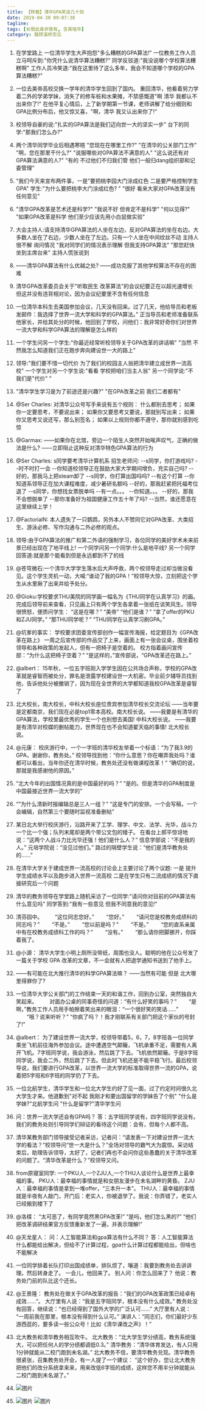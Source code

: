 ```yaml
---
title: 【转载】清华GPA笑话几十则
date: 2019-04-30 09:07:38
tagline: 
tags: [长恨此身非我有, 含英咀华]
category: 路转溪桥忽见
---
```

1. 在学堂路上 一位清华学生大声抱怨"多么糟糕的GPA算法!"
一位教务工作人员立马呵斥到:"你凭什么说清华算法糟糕?"
同学反驳道:"我没说哪个学校算法糟糕啊"
工作人员冷笑道:"我在这里待了这么多年，我会不知道哪个学校的GPA算法糟糕?"

1. 一位去美帝高校交换一学年的清华学生回到了国内。
重回清华，他看着努力学着二外的学弟学妹，消失了的修车桩和水果摊，不禁感慨道"啊 清华 我都认不出来你了!"
在他平复心情后，上了新学期第一节课，老师讲解了给分细则和GPA比例分布后，他又惊又喜，"啊，清华 我又认出来你了!"

2. 校领导自豪的说:"扎实的GPA算法是我们迈向世一大的坚实一步"
台下的同学:"那我们怎么办?"

3.  两个清华同学毕业后相遇寒暄
"您现在在哪里工作?"
"在清华的公关部门工作"
"啊，您在那里干什么?"
"说服哪些对GPA算法不满意的人"
"这么说还有对GPA算法满意的人?"
"有的 不过他们不归我们管 他们一般归dang组织部和记委管理"

4. "我们今天来宣布两件事，一是”要把桃李园大门涂成红色 二是要严格控制学生GPA"
学生:"为什么要把桃李大门涂成红色? "
"很好 看来大家对GPA改革没有任何意见"

5. "清华GPA改革是艺术还是科学?"
"我说不好 但肯定不是科学"
"何以见得?"
"如果GPA改革是科学 他们至少应该先用小白鼠做实验"

6. 大会主持人:请支持清华GPA算法的人坐在左边，反对GPA算法的坐在右边。大多数人坐在了右边，少数人坐在了左边。只有一个人坐在中间纹丝不动
主持人很不解 询问情况
"我对同学们的情况表示理解 但我支持GPA算法"
"那您赶快坐到主席台来" 主持人慌张说到

7. ——清华GPA算法有什么优越之处?
——成功克服了其他学校算法不存在的困难

8. 清华GPA改革委员会关于"听取民生 改革算法"的会议纪要正在以超光速增长 但这并没有违背相对论，因为会议纪要里不含有任何信息

9. 一位清华本科生去美国参加会议，几天没有回来。过了几天，他给导员和老板发邮件：我选择了世界一流大学和科学的GPA算法。”
正当导员和老师准备联系他家长，并给其处分的时候，他回到了学校，问他们：我非常好奇你们对世界一流大学和科学GPA算法的理解是怎么样的

10. 一个学生问另一个学生:"你最近经常听校领导关于GPA改革的讲话嘛"
"当然 不然我怎么知道我们正在跑步奔向建设世一大的路上"

11. 领导:"我们要不惜一切代价 为了我们的校园主人翁把清华建立成世界一流高校"
一个学生对另一个学生说:"看看 学校把咱们当主人翁"
另一个同学说:"不 我们是"代价" "

12. "清华学生学习是为了前途还是兴趣?"
"在GPA改革之前 我们二者都有"

13. @Ser Charles:
对清华公众号写手来说有五个规则：
什么都别去思考；
如果你一定要思考，不要说出来；
如果你又要思考又要说，那就别写出来；
如果你又思考又说还写，那么别签名；
如果以上规则你都不遵守，那你就别感到吃惊

16. @Garmax:
——如果你在北馆，旁边一个陌生人突然开始唉声叹气，正确的做法是什么?
——立即阻止这种反对清华特色GPA算法的行为

17. @Ser Charles:
s同学要考清华计算机系
招生老师问:
--s同学，你打游戏吗?
--时不时打一会
--你知道校领导正在鼓励大家大学期间增负，充实自己吗?
--好的，那我马上把steam卸了
--s同学，你打算出国吗吗?
--有这个打算
--你知道系领导正在加大课程难度，减少暑研名额吗
--好的，那我赶紧把托福考位退了
--s同学，你想找女票脱单吗
--有一点。。。
--你知道。。。
--好的，那我不会想脱单了
--那你准备好为祖国健康工作五十年了吗?
--当然，谁还愿意在这里继续上学！

18. @FactorialN:
本人遗失了一只鹦鹉，另外本人不赞同它对GPA改革、大类招生、游泳必修、写作沟通与二外必修的观点。

19. 领导:由于GPA算法的推广和第二外语的强制学习，各位同学的美好学术未来前景已经出现在了地平线上!
一个同学问另一个同学:什么是地平线?
另一个同学回答道:就是那个能看到但是永远都到不了的线

20. @苍穹微石:一个清华大学学生落水后大声呼救，两个校领导走过却当做没看见。这个学生灵机一动，大喊:“谁动了我的GPA！”校领导大惊，立刻把这个学生从水里揪了出来并给予处分。

21. @Gioku:学校要求THU美院的同学画一幅名为《THU同学在认真学习》的画。完成后领导前来查看，只见画上只有两个学生各拿着一张纸在谈笑风生。领导很愤怒，便质问学生：
“这是在哪？”
“美帝”
“他们是谁？”
“拿了offer的PKU和ZJU同学。”
“那THU同学呢？”
“THU同学在认真学习刷GPA。”

22. @坑爹的事实：
学校要求团委宣传部创作一幅宣传海报，给定题目为《GPA改革在路上》
一周之后宣传部的作品交了上来，画面上有一张会议桌，围坐着校领导和各种政策的发起人，但有一把椅子是空着的。
校方指着画问宣传部：“为什么这把椅子空着？”
“是这样的，”宣传部说，“GPA改革还在路上。”

23. @albert：
15年秋，一位五字班刚入学学生因在公共场合声称，学校的GPA改革就是睿智而被处分，罪名是泄露学校建设世一大机密。毕业前夕辅导员找到他，告诉他处分被撤销了，因为现在全世界的大学都知道我校GPA改革是睿智了

24. 北大校长，南大校长，中科大校长座位贵宾参加清华校长交流论坛
——当年要是定都南京，我们现在必是top1零本高校。南大校长说。
——我要是有清华的GPA算法，学校里最优秀的学生一个也别想去美国! 中科大校长说。
——我要是有清华对校媒的删帖能力，世界现在也不会知道翟天临的事情! 北大校长说。

25. @元康：
校庆游行中，一个一字班的清华校友举着一个标语：“为了我3.9的GPA，谢谢你，教务处。”
校领导找到他：“你什么意思？你在嘲弄我处吗？谁都可以看出，当年你还在清华时候，教务处还没有做课程改革！”
“确切的说，那就是我感谢他的原因。”

26. “北大今年的出国情况真的是中国最好的吗？”
“是的。但是清华的GPA制度是中国最接近世界一流大学的”

27. “”为什么清新时报编辑总是三人一组？”
“这是专门的安排。一个会写稿，一个会编辑，自然第三个要随时监视准备删帖”

28. 某日北大举行校庆游行，沿路开来了工学、理学、中文、法学、光华，战斗力一个比一个强；队列末尾却是两个带公文包的矮子。
在看台上郝平惊讶地说：“这两个人战斗力比光华还强！他们是什么人？”
信息学部说：“不是我的人。”
元培学院说：“没见过他们。”
路过的隔壁学生说：“他们是清华教务处的……”

29. 在清华大学关于建成世界一流高校的讨论会上主要讨论了两个议题:
一是 提升学生成绩水平以及跑步进入世界一流高校 二是在学生只有二流成绩的情况下直接研究后一个问题

30. 清华的教务领导在学堂路上随机采访了一位同学:"请问你对目前的GPA算法有什么意见吗"
同学答到:"我有一些意见 但我不同意我的意见!"

31. 清芬园中。
　　“这位同志您好。”
　　“您好。”
　　“请问您是校教务成绩科的同志吗？”
　　“不是。”
　　“您以前是吗？”
　　“不是。”
　　“您的直系亲属中有在校教务成绩科工作的吗？”
　　“没有。”
　　“那么请你把脚挪开，你踩着我了。

32. @小源：
清华大学生小明上厕所没带纸，周围也没人。聪明的他在公众号发了一篇关于学校 GPA 改革的文章，不一会就有人把退学通知书送到了他手上。

33. ——有可能在北大推行清华的科学GPA算法嘛？
——当然有可能 但是 北大哪里得罪你了?

34. 一位清华大学公关部门的工作结束一天的和谐工作，回到办公室，突然独自大笑起来。
　　对面办公桌的同事奇怪的问道：“有什么好笑的事吗？”
　　“是啊，”教务工作人员用手帕擦着笑出来的眼泪：“一个很好笑的笑话……”
　　“哦？说来听听？”
“你疯了吗？！我才刚联系有关部门把这个家伙的号封了!”

35. @albert：
为了建设世界一流大学，校领导带着5，6，7，8字班各一位同学乘坐飞机前往海外参加会议。途中遭遇空气颠簸，飞机承重不足，需要有人离开飞机。7字班同学说，我会游泳，然后跳了下去。飞机依然颠簸。于是8字班同学说，我会二外，然后跳了下去。但此时飞机还是不能平稳飞行。最后校领导说，我们要进行GPA改革，以世界一流大学的标准取得世界一流的GPA，说着把5字班和6字班的同学扔了下去。

36. 一位北航学生，清华学生和一位北大学生约好了见一面，过了约定时间很久北大学生才来。他道歉到"对不起 我刚才和要出国留学的学妹告了个别"
"什么是学妹?"北航学生问
"什么是留学?"清华学生问

37. 问：世界一流大学还会有GPA吗？
答：五字班同学说有，四字班同学说没有。我们的教务处则引导同学们辩证的看待这个问题：会有，但每个人都不高。

38. 清华某教务部门领导接受记者采访，记者问：“请发表一下对建设世界一流大学的看法？”校领导问“世一大是什么？”全场对领导的霸气大为震惊。采访结束后，助理告诉领导，太好了，记者们再也不会问你这些愚蠢的关于清华改革的问题了。“清华改革是什么？”校领导又问。

39. from原寝室同学:
一个PKU人,一个ZJU人,一个THU人谈论什么是世界上最幸福的事。
PKU人：最幸福的事情就是和女朋友漫步在未名湖畔的黄昏。
ZJU人：最幸福的事情是拿到一堆offer，“三本升一本”。
THU人：最幸福的事情就是半夜有人敲门，开门后：老实人，你被退学了。我说：你弄错了，老实人已经搬到楼下了

40. @洛楪：
“太可恶了，有同学竟然黑GPA改革!”
“是吗，他们怎么黑的?”
“他们把改革调研结果官方反馈重新发了一遍，并表示理解!”

41. @天龙星人：
问：人工智能算法和gpa算法有什么不同？
答：人工智能算法什么都能给出解决，但给不了计算过程，gpa什么计算过程都能给出，但啥也不能解决

42. 一位同学排着长队打印出国成绩单，排队烦了，嚷道：我要到教务处去讲讲理。然后转身走了。
一会儿，他回来了。
别人问：你怎么回来了？
他说：教务处门前的队比这个还长。

43. @王景隆：
教务处在做关于GPA改革的报告：“我们的GPA改革政策已经卓有成效……“。
大厅里有人说：“我是五字班同学，根本没有什么成效。”
教务处没有回答，继续说：“也已经得到了国外大学的广泛认可……”
大厅里有人说： “一周前我在那里，根本没有得到什么认可。”
演讲人：“同志们，你们最好少东游西逛的，要多读一些公众号！比如《清华课改之声》！”

44. 北大教务和清华教务相互吹牛。
北大教务：“北大学生学分绩高，教务系统强大，可以把任何人的学分绩都调低0.3。”
清华教务：“清华体育发达，有人只用1分钟就能从二校门跑到未名湖。”
北大教务不信，要清华教务兑现。清华教务很紧张，召集教务处开会，有一人提了一个建议：
“这个好办，您让北大教务把他们的改分系统拿来来，用来改低6字班的成绩，这样您不用半分钟就能从二校门跑到未名湖了。”

45. ![图片](/assets/img/20190430/1.jpeg)

46. ![图片](/assets/img/20190430/2.jpeg)
![图片](/assets/img/20190430/3.jpeg)
